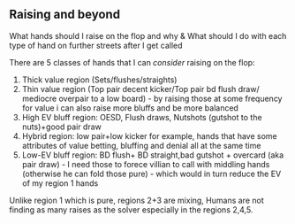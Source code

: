 ## Raising and beyond

What hands should I raise on the flop and why & What should I do with each type of hand on further streets after I get called

There are 5 classes of hands that I can *consider* raising on the flop:
1. Thick value region (Sets/flushes/straights)
2. Thin value region (Top pair decent kicker/Top pair bd flush draw/ mediocre overpair to a low board) - by raising those at some frequency for value i can also raise more bluffs and be more balanced
3. High EV bluff region: OESD, Flush draws, Nutshots (gutshot to the nuts)+good pair draw
4. Hybrid region: low pair+low kicker for example, hands that have some attributes of value betting, bluffing and denial all at the same time 
5. Low-EV bluff region: BD flush+ BD straight,bad gutshot + overcard (aka pair draw) - I need those to forece villian to call with middling hands (otherwise he can fold those pure) - which would in turn reduce the EV of my region 1 hands


Unlike region 1 which is pure, regions  2+3 are mixing,
Humans are not finding as many raises as the solver especially in the regions 2,4,5.